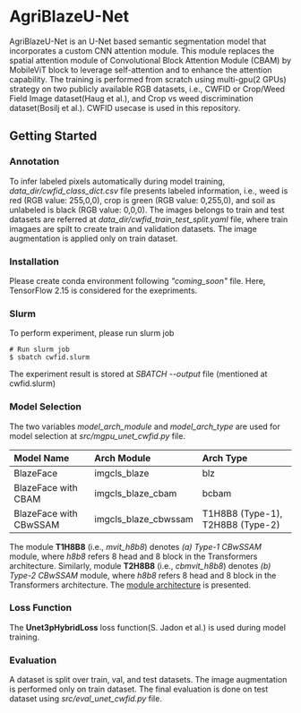 # AgriBlazeU-Net
AgriBlazeU-Net is an U-Net based semantic segmentation model that incorporates a custom CNN attention module. This module replaces the spatial attention module of Convolutional Block Attention Module (CBAM) by MobileViT block to leverage self-attention and to enhance the attention capability. The training is performed from scratch using multi-gpu(2 GPUs) strategy on two publicly available RGB datasets, i.e., CWFID or Crop/Weed Field Image dataset(Haug et al.), and Crop vs weed discrimination dataset(Bosilj et al.). CWFID usecase is used in this repository.

## Getting Started
### Annotation
To infer labeled pixels automatically during model training, *data_dir/cwfid_class_dict.csv* file presents labeled information, i.e., weed is red (RGB value: 255,0,0), crop is green (RGB value: 0,255,0), and soil as unlabeled is black (RGB value: 0,0,0). The images belongs to train and test datasets are referred at *data_dir/cwfid_train_test_split.yaml* file, where train imagaes are spilt to create train and validation datasets. The image augmentation is applied only on train dataset. 

### Installation
Please create conda environment following *"coming_soon"* file. Here, TensorFlow 2.15 is considered for the exepriments.

### Slurm
To perform experiment, please run slurm job

```shell
# Run slurm job
$ sbatch cwfid.slurm
```
The experiment result is stored at *SBATCH --output* file (mentioned at cwfid.slurm)

### Model Selection

The two variables *model_arch_module* and *model_arch_type* are used for model selection at *src/mgpu_unet_cwfid.py* file.

| Model Name             | Arch Module          | Arch Type                        |
| :--------------------- | :------------------- | :------------------------------- |
| BlazeFace              | imgcls_blaze         | blz                              |
| BlazeFace with CBAM    | imgcls_blaze_cbam    | bcbam                            |
| BlazeFace with CBwSSAM | imgcls_blaze_cbwssam | T1H8B8 (Type-1), T2H8B8 (Type-2) |

The module **T1H8B8** (i.e., *mvit_h8b8*) denotes *(a) Type-1 CBwSSAM* module, where *h8b8* refers 8 head and 8 block in the Transformers architecture. Similarly, module **T2H8B8** (i.e., *cbmvit_h8b8*) denotes *(b) Type-2 CBwSSAM* module, where *h8b8* refers 8 head and 8 block in the Transformers architecture. The [module architecture](assets/img/CBwSSAM.png) is presented.

### Loss Function
The **Unet3pHybridLoss** loss function(S. Jadon et al.) is used during model training. 

### Evaluation
A dataset is split over train, val, and test datasets. The image augmentation is performed only on train dataset. 
The final evaluation is done on test dataset using *src/eval_unet_cwfid.py* file.